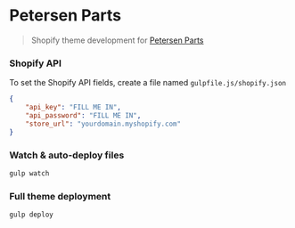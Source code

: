 # Petersen Parts

> Shopify theme development for [Petersen Parts](https://petersenparts.com)

### Shopify API

To set the Shopify API fields, create a file named `gulpfile.js/shopify.json`

```json
{
    "api_key": "FILL ME IN",
    "api_password": "FILL ME IN",
    "store_url": "yourdomain.myshopify.com"
}
```

### Watch & auto-deploy files

```bash
gulp watch
```

### Full theme deployment

```bash
gulp deploy
```
